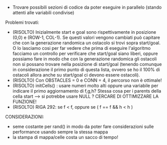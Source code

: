 - Trovare possibili sezioni di codice da poter eseguire in parallelo (stando attenti alle variabili condivise)

Problemi trovati:
- (RISOLTO) Inizialmente start e goal sono rispettivamente in posizione (0,0) e (ROW-1, COL-1). Se questi valori vengono cambiati può capitare che con la generazione randomica un ostacolo si trovi sopra start/goal. O lo lasciamo cosi per far vedere che prima di eseguire l'algoritmo facciamo un controllo per verificare che start/goal siano liberi, oppure possiamo fare in modo che con la generazione randomica gli ostacoli non si possano trovare nella posizione di start/goal (tenendo comunque in considerazione il primo punto di questa lista, ovvero se ho il 100% di ostacoli allora anche su start/goal ci devono essere ostacoli).
- (RISOLTO) Con OBSTACLES = 0 e CONN = 4, il percorso non è ottimale!
- (RISOLTO) initCells() : usare numeri molto alti oppure una variabile per indicare il primo aggiornamento di f,g,h? Stessa cosa per i parents della cella start --> si potrebbe usare NULL ? CERCARE DI OTTIMIZZARE LA FUNZIONE!
- (RISOLTO) RIGA 292: se f < f, oppure se ( f == f && h < h )

CONSIDERAZIONI:
- seme costante per rand() in modo da poter fare considerazioni sulle performance usando sempre la stessa mappa
- la stampa di mappa/celle costa un sacco di tempo!